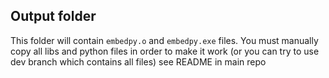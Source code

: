 ## Output folder
This folder will contain `embedpy.o` and `embedpy.exe` files. You must manually copy all libs and python files in order to make it work (or you can try to use dev branch which contains all files) see README in main repo
